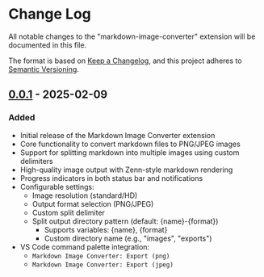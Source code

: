 # Change Log

All notable changes to the "markdown-image-converter" extension will be documented in this file.

The format is based on [Keep a Changelog](https://keepachangelog.com/en/1.1.0/),
and this project adheres to [Semantic Versioning](https://semver.org/spec/v2.0.0.html).

## [0.0.1] - 2025-02-09

### Added
- Initial release of the Markdown Image Converter extension
- Core functionality to convert markdown files to PNG/JPEG images
- Support for splitting markdown into multiple images using custom delimiters
- High-quality image output with Zenn-style markdown rendering
- Progress indicators in both status bar and notifications
- Configurable settings:
  - Image resolution (standard/HD)
  - Output format selection (PNG/JPEG)
  - Custom split delimiter
  - Split output directory pattern (default: {name}-{format})
    - Supports variables: {name}, {format}
    - Custom directory name (e.g., "images", "exports")
- VS Code command palette integration:
  - `Markdown Image Converter: Export (png)`
  - `Markdown Image Converter: Export (jpeg)`

[0.0.1]: https://github.com/3ru/markdown-image-converter/releases/tag/v0.0.1